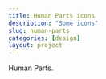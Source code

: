 ```yaml
---
title: Human Parts icons
description: "Some icons"
slug: human-parts
categories: [design]
layout: project
---
```


Human Parts.

